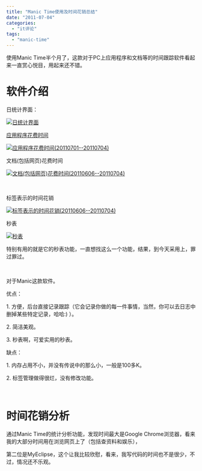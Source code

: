 ```yaml
---
title: "Manic Time使用及时间花销总结"
date: "2011-07-04"
categories: 
  - "it评论"
tags: 
  - "manic-time"
---
```


[](https://www.zhouzhengxi.com/wordpress/wp-content/uploads/2011/07/文档包括网页花费时间20110606-20110704.png)使用Manic Time半个月了，这款对于PC上应用程序和文档等的时间跟踪软件看起来一直赏心悦目，用起来还不错。

# 软件介绍

日统计界面：

[![](images/日统计界面.png "日统计界面")](https://www.zhouzhengxi.com/wordpress/wp-content/uploads/2011/07/日统计界面.png)

[应用程序花费时间](https://www.zhouzhengxi.com/wordpress/wp-content/uploads/2011/07/应用程序花费时间20110701-20110704.png)

[![](images/应用程序花费时间20110701-20110704.png "应用程序花费时间(20110701--20110704)")](https://www.zhouzhengxi.com/wordpress/wp-content/uploads/2011/07/应用程序花费时间20110701-20110704.png)

文档(包括网页)花费时间

[![](images/文档包括网页花费时间20110606-20110704.png "文档(包括网页)花费时间(20110606--20110704)")](https://www.zhouzhengxi.com/wordpress/wp-content/uploads/2011/07/文档包括网页花费时间20110606-20110704.png)

 

标签表示的时间花销

[![](images/标签表示的时间花销20110606-20110704.png "标签表示的时间花销(20110606--20110704)")](https://www.zhouzhengxi.com/wordpress/wp-content/uploads/2011/07/标签表示的时间花销20110606-20110704.png)

秒表

[![](images/秒表.png "秒表")](https://www.zhouzhengxi.com/wordpress/wp-content/uploads/2011/07/秒表.png)

特别有用的就是它的秒表功能，一直想找这么一个功能，结果，到今天采用上，罪过罪过。

 

对于Manic这款软件。

优点：

1\. 方便，后台直接记录跟踪（它会记录你做的每一件事情，当然，你可以去日志中删掉某些特定记录，哈哈:) ）。

2\. 简洁美观。

3\. 秒表啊，可爱实用的秒表。

缺点：

1\. 内存占用不小，并没有传说中的那么小，一般是100多K。

2\. 标签管理做得很烂，没有修改功能。

 

# 时间花销分析

通过Manic Time的统计分析功能，发现时间最大是Google Chrome浏览器，看来我的大部分时间用在浏览网页上了（包括查资料和娱乐），

第二位是MyEclipse，这个让我比较欣慰，看来，我写代码的时间也不是很少，不过，情况还不乐观。
